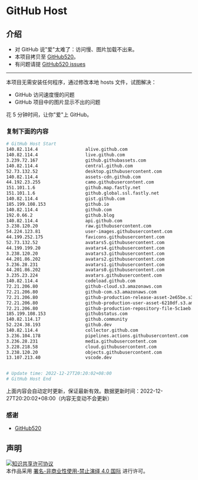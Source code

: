 # GitHub Host
## 介绍
- 对 GitHub 说"爱"太难了：访问慢、图片加载不出来。
- 本项目拷贝至 [GitHub520](https://github.com/521xueweihan/GitHub520)。
- 有问题请提 [GitHub520 issues](https://github.com/521xueweihan/GitHub520/issues/new)

---

本项目无需安装任何程序，通过修改本地 hosts 文件，试图解决：
- GitHub 访问速度慢的问题
- GitHub 项目中的图片显示不出的问题

花 5 分钟时间，让你"爱"上 GitHub。

### 复制下面的内容
```bash
# GitHub Host Start
140.82.114.4                  alive.github.com
140.82.114.4                  live.github.com
3.239.72.167                  github.githubassets.com
140.82.114.4                  central.github.com
52.73.132.52                  desktop.githubusercontent.com
140.82.114.4                  assets-cdn.github.com
44.192.23.255                 camo.githubusercontent.com
151.101.1.6                   github.map.fastly.net
151.101.1.6                   github.global.ssl.fastly.net
140.82.114.4                  gist.github.com
185.199.108.153               github.io
140.82.114.4                  github.com
192.0.66.2                    github.blog
140.82.114.4                  api.github.com
3.238.120.20                  raw.githubusercontent.com
54.224.123.81                 user-images.githubusercontent.com
44.199.252.175                favicons.githubusercontent.com
52.73.132.52                  avatars5.githubusercontent.com
44.199.199.20                 avatars4.githubusercontent.com
3.238.120.20                  avatars3.githubusercontent.com
44.201.86.202                 avatars2.githubusercontent.com
3.236.28.231                  avatars1.githubusercontent.com
44.201.86.202                 avatars0.githubusercontent.com
3.235.23.224                  avatars.githubusercontent.com
140.82.114.4                  codeload.github.com
72.21.206.80                  github-cloud.s3.amazonaws.com
72.21.206.80                  github-com.s3.amazonaws.com
72.21.206.80                  github-production-release-asset-2e65be.s3.amazonaws.com
72.21.206.80                  github-production-user-asset-6210df.s3.amazonaws.com
72.21.206.80                  github-production-repository-file-5c1aeb.s3.amazonaws.com
185.199.108.153               githubstatus.com
140.82.114.17                 github.community
52.224.38.193                 github.dev
140.82.114.4                  collector.github.com
3.236.104.178                 pipelines.actions.githubusercontent.com
3.236.28.231                  media.githubusercontent.com
3.228.218.58                  cloud.githubusercontent.com
3.238.120.20                  objects.githubusercontent.com
13.107.213.40                 vscode.dev


# Update time: 2022-12-27T20:20:02+08:00
# GitHub Host End

```
上面内容会自动定时更新，保证最新有效。数据更新时间：2022-12-27T20:20:02+08:00（内容无变动不会更新）

### 感谢

- [GitHub520](https://github.com/521xueweihan/GitHub520)

## 声明
<a rel="license" href="https://creativecommons.org/licenses/by-nc-nd/4.0/deed.zh"><img alt="知识共享许可协议" style="border-width: 0" src="https://licensebuttons.net/l/by-nc-nd/4.0/88x31.png"></a><br>本作品采用 <a rel="license" href="https://creativecommons.org/licenses/by-nc-nd/4.0/deed.zh">署名-非商业性使用-禁止演绎 4.0 国际</a> 进行许可。
